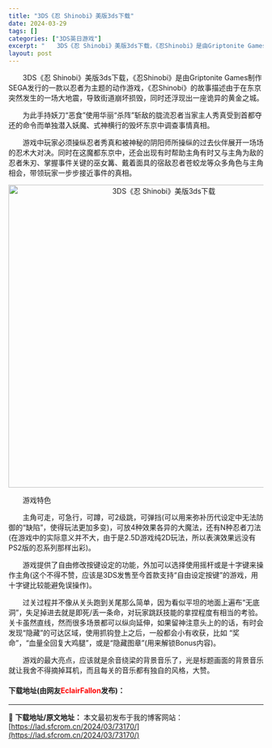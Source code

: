 ```yaml
---
title: "3DS《忍 Shinobi》美版3ds下载"
date: 2024-03-29
tags: []
categories: ["3DS英日游戏"]
excerpt: "　　3DS《忍 Shinobi》美版3ds下载，《忍Shinobi》是由Griptonite Games制作SEGA发行的一款以忍者为主题的动作游戏，《忍Shinobi》的故事描述由于在东京突然发生的一场大地震，导致街道崩坏损毁，同时还浮现出一座诡异的黄金之城。 　　为此手持妖刀&ldquo;恶食&amp;&hellip;"
layout: post
---
```


 <p>　　3DS《忍 Shinobi》美版3ds下载，《忍Shinobi》是由Griptonite Games制作SEGA发行的一款以忍者为主题的动作游戏，《忍Shinobi》的故事描述由于在东京突然发生的一场大地震，导致街道崩坏损毁，同时还浮现出一座诡异的黄金之城。</p> <p>　　为此手持妖刀&ldquo;恶食&rdquo;使用华丽&ldquo;杀阵&rdquo;斩敌的胧流忍者当家主人秀真受到首都夺还的命令而单独潜入妖魔、式神横行的毁坏东京中调查事情真相。</p> <p>　　游戏中玩家必须操纵忍者秀真和被神秘的阴阳师所操纵的过去伙伴展开一场场的忍术大对决。同时在这魔都东京中，还会出现有时帮助主角有时又与主角为敌的忍者朱刃、掌握事件关键的巫女篝、戴着面具的宿敌忍者苍蛟龙等众多角色与主角相会，带领玩家一步步接近事件的真相。</p> <p align="center"><img align="" border="0" src="https://lad.sfcrom.cn/wp-content/uploads/2024/03/20240329_660622c693358.png" width="598" alt="3DS《忍 Shinobi》美版3ds下载" /></p> <p>　　游戏特色</p> <p>　　主角可走，可急行，可蹲，可2级跳，可弹挡(可以用来弥补历代设定中无法防御的&ldquo;缺陷&rdquo;，使得玩法更加多变)，可放4种效果各异的大魔法，还有N种忍者刀法(在游戏中的实际意义并不大，由于是2.5D游戏纯2D玩法，所以表演效果远没有PS2版的忍系列那样出彩)。</p> <p>　　游戏提供了自由修改按键设定的功能，外加可以选择使用摇杆或是十字键来操作主角(这个不得不赞，应该是3DS发售至今首款支持&ldquo;自由设定按键&rdquo;的游戏，用十字键比较能避免误操作)。</p> <p>　　过关过程并不像从关头跑到关尾那么简单，因为看似平坦的地面上遍布&ldquo;无底洞&rdquo;，失足掉进去就是即死/丢一条命，对玩家跳跃技能的拿捏程度有相当的考验。关卡虽然直线，然而很多场景都可以纵向延伸，如果留神注意头上的的话，有时会发现&ldquo;隐藏&rdquo;的可达区域，使用抓钩登上之后，一般都会小有收获，比如 &ldquo;奖命&rdquo;，&ldquo;血量全回复大鸡腿&rdquo;，或是&ldquo;隐藏图章&rdquo;(用来解锁Bonus内容)。</p> <p>　　游戏的最大亮点，应该就是余音绕梁的背景音乐了，光是标题画面的背景音乐就让我舍不得摘掉耳机，而且每关的音乐都有独自的风格，大赞。</p> <p><h4>下载地址(由网友<font color="red">EclairFallon</font>发布)：</h4></p> 

---
📖 **下载地址/原文地址：** 本文最初发布于我的博客网站：[https://lad.sfcrom.cn/2024/03/73170/](https://lad.sfcrom.cn/2024/03/73170/)

